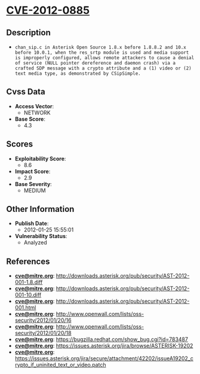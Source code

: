 
# [CVE-2012-0885](http://downloads.asterisk.org/pub/security/AST-2012-001-1.8.diff)

## Description

- `chan_sip.c in Asterisk Open Source 1.8.x before 1.8.8.2 and 10.x before 10.0.1, when the res_srtp module is used and media support is improperly configured, allows remote attackers to cause a denial of service (NULL pointer dereference and daemon crash) via a crafted SDP message with a crypto attribute and a (1) video or (2) text media type, as demonstrated by CSipSimple.`

## Cvss Data

- **Access Vector**:
  - NETWORK
- **Base Score**:
  - 4.3

## Scores

- **Exploitability Score**:
  - 8.6
- **Impact Score**:
  - 2.9
- **Base Severity**:
  - MEDIUM

## Other Information

- **Publish Date**:
  - 2012-01-25 15:55:01
- **Vulnerability Status**:
  - Analyzed

## References

- **cve@mitre.org**: http://downloads.asterisk.org/pub/security/AST-2012-001-1.8.diff
- **cve@mitre.org**: http://downloads.asterisk.org/pub/security/AST-2012-001-10.diff
- **cve@mitre.org**: http://downloads.asterisk.org/pub/security/AST-2012-001.html
- **cve@mitre.org**: http://www.openwall.com/lists/oss-security/2012/01/20/16
- **cve@mitre.org**: http://www.openwall.com/lists/oss-security/2012/01/20/18
- **cve@mitre.org**: https://bugzilla.redhat.com/show_bug.cgi?id=783487
- **cve@mitre.org**: https://issues.asterisk.org/jira/browse/ASTERISK-19202
- **cve@mitre.org**: https://issues.asterisk.org/jira/secure/attachment/42202/issueA19202_crypto_if_uninited_text_or_video.patch
